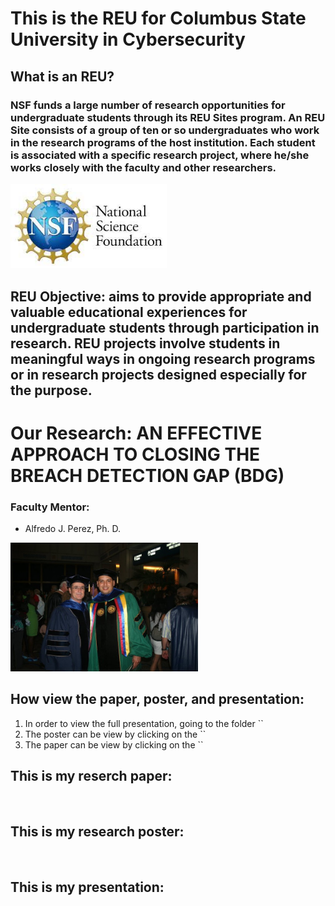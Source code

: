 # This is the REU for Columbus State University in Cybersecurity

## What is an REU?
### NSF funds a large number of research opportunities for undergraduate students through its REU Sites program. An REU Site consists of a group of ten or so undergraduates who work in the research programs of the host institution. Each student is associated with a specific research project, where he/she works closely with the faculty and other researchers. 
<img src="NSF pic.jpg" width="250">

## REU Objective: aims to provide appropriate and valuable educational experiences for undergraduate students through participation in research. REU projects involve students in meaningful ways in ongoing research programs or in research projects designed especially for the purpose.

# Our Research: AN EFFECTIVE APPROACH TO CLOSING THE BREACH DETECTION GAP (BDG) 

### Faculty Mentor:
- Alfredo J. Perez, Ph. D.
<img src="Perez.jpg" width="300">

## How view the paper, poster, and presentation:
1. In order to view the full presentation, going to the folder ``
2. The poster can be view by clicking on the ``
3. The paper can be view by clicking on the ``

## This is my reserch paper:
<img src="" width="400">

## This is my research poster:
<img src="" width="600">

## This is my presentation:
<img src="" width="600">
